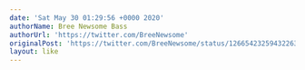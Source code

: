 ```yaml
---
date: 'Sat May 30 01:29:56 +0000 2020'
authorName: Bree Newsome Bass
authorUrl: 'https://twitter.com/BreeNewsome'
originalPost: 'https://twitter.com/BreeNewsome/status/1266542325943226368'
layout: like
---
```

